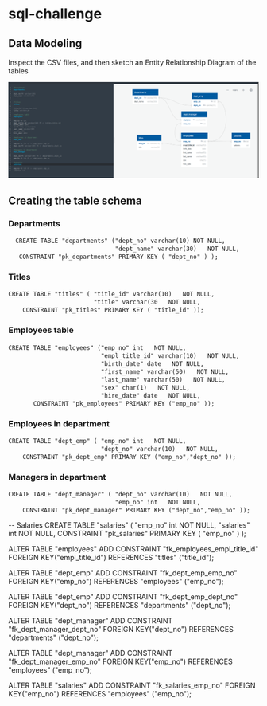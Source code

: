 # sql-challenge
## Data Modeling
Inspect the CSV files, and then sketch an Entity Relationship Diagram of the tables

![Entity Relationship Diagram](https://github.com/xnotynot/sql-challenge/blob/main/EmployeeSQL/Entity_Relationship_Diagram.png)

## Creating the table schema

### Departments
```
  CREATE TABLE "departments" ("dept_no" varchar(10) NOT NULL,
                              "dept_name" varchar(30)   NOT NULL,
   CONSTRAINT "pk_departments" PRIMARY KEY ( "dept_no" ) );
```
### Titles
```
CREATE TABLE "titles" ( "title_id" varchar(10)   NOT NULL,
                        "title" varchar(30   NOT NULL,
    CONSTRAINT "pk_titles" PRIMARY KEY ( "title_id" ));
```
### Employees table
```
CREATE TABLE "employees" ("emp_no" int   NOT NULL,
                          "empl_title_id" varchar(10)   NOT NULL,
                          "birth_date" date   NOT NULL,
                          "first_name" varchar(50)   NOT NULL,
                          "last_name" varchar(50)   NOT NULL,
                          "sex" char(1)   NOT NULL,
                          "hire_date" date   NOT NULL,
       CONSTRAINT "pk_employees" PRIMARY KEY ("emp_no" ));
```
### Employees in department
```
CREATE TABLE "dept_emp" ( "emp_no" int   NOT NULL,
                          "dept_no" varchar(10)   NOT NULL,
    CONSTRAINT "pk_dept_emp" PRIMARY KEY ("emp_no","dept_no" ));
```

### Managers in department
```
CREATE TABLE "dept_manager" ( "dept_no" varchar(10)   NOT NULL,
                              "emp_no" int   NOT NULL,
    CONSTRAINT "pk_dept_manager" PRIMARY KEY ("dept_no","emp_no" ));
```
-- Salaries
CREATE TABLE "salaries" (
    "emp_no" int   NOT NULL,
    "salaries" int   NOT NULL,
    CONSTRAINT "pk_salaries" PRIMARY KEY (
        "emp_no"
     )
);

ALTER TABLE "employees" ADD CONSTRAINT "fk_employees_empl_title_id" FOREIGN KEY("empl_title_id")
REFERENCES "titles" ("title_id");

ALTER TABLE "dept_emp" ADD CONSTRAINT "fk_dept_emp_emp_no" FOREIGN KEY("emp_no")
REFERENCES "employees" ("emp_no");

ALTER TABLE "dept_emp" ADD CONSTRAINT "fk_dept_emp_dept_no" FOREIGN KEY("dept_no")
REFERENCES "departments" ("dept_no");

ALTER TABLE "dept_manager" ADD CONSTRAINT "fk_dept_manager_dept_no" FOREIGN KEY("dept_no")
REFERENCES "departments" ("dept_no");

ALTER TABLE "dept_manager" ADD CONSTRAINT "fk_dept_manager_emp_no" FOREIGN KEY("emp_no")
REFERENCES "employees" ("emp_no");

ALTER TABLE "salaries" ADD CONSTRAINT "fk_salaries_emp_no" FOREIGN KEY("emp_no")
REFERENCES "employees" ("emp_no");
